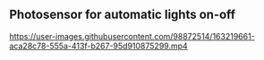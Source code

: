 ## Photosensor for automatic lights on-off





https://user-images.githubusercontent.com/98872514/163219661-aca28c78-555a-413f-b267-95d910875299.mp4

